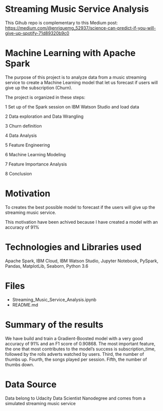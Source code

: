 
# Streaming Music Service Analysis

This Gihub repo is complementary to this Medium post:
https://medium.com/@enriquemg_52937/science-can-predict-if-you-will-give-up-spotify-71d89320b9c0

# Machine Learning with Apache Spark

The purpose of this project is to analyze data from a music streaming service to create a 
Machine Learning model that let us forecast if users will give up the subscription (Churn).

The project is organized in these steps: 

1 Set up of the Spark session on IBM Watson Studio and load data

2 Data exploration and Data Wrangling

3 Churn definition

4 Data Analysis

5 Feature Engineering

6 Machine Learning Modeling

7 Feature Importance Analysis

8 Conclusion

# Motivation

To creates the best possible model to forecast if the users will give up the 
streaming music service.

This motivation have been achived because I have created a model with an accuracy 
of 91%

# Technologies and Libraries used

Apache Spark, IBM Cloud, IBM Watson Studio, Jupyter Notebook, PySpark, Pandas,
MatplotLib, Seaborn, Python 3.6

# Files

- Streaming_Music_Service_Analysis.ipynb
- README.md 

# Summary of the results

We have build and train a Gradient-Boosted model with a very good accuracy of
91% and an F1 score of 0.90868.
The most important feature, the one that most contributes to the model’s success is subscription_time, followed by the rolls adverts watched by users. Third, the number of thumbs up. Fourth, the songs played per session. Fifth, the number of thumbs down. 

# Data Source

Data belong to Udacity Data Scientist Nanodegree and comes from a simulated streaming music service